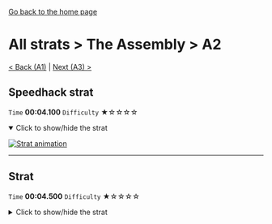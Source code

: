 [Go back to the home page](https://github.com/Doublevil/scbspeedrun)

# All strats > The Assembly > A2

[< Back (A1)](https://github.com/Doublevil/scbspeedrun/blob/main/levels/all_lvl/A/A1.md) | [Next (A3) >](https://github.com/Doublevil/scbspeedrun/blob/main/levels/all_lvl/A/A3.md)

## Speedhack strat

`Time` **00:04.100** `Difficulty` ★☆☆☆☆
<details open>
  <summary>Click to show/hide the strat</summary>

  [![Strat animation](https://github.com/Doublevil/scbspeedrun/blob/main/media/levels/A/A2_S_Strat.webp)](https://github.com/Doublevil/scbspeedrun/blob/main/media/levels/A/A2_S_Strat.mp4?raw=true)
</details>

---
## Strat

`Time` **00:04.500** `Difficulty` ★☆☆☆☆
<details>
  <summary>Click to show/hide the strat</summary>

  [![Strat animation](https://github.com/Doublevil/scbspeedrun/blob/main/media/levels/A/A2_Strat.webp)](https://github.com/Doublevil/scbspeedrun/blob/main/media/levels/A/A2_Strat.mp4?raw=true)
</details>
